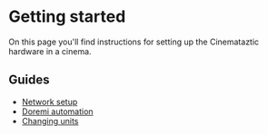 # Getting started
On this page you'll find instructions for setting up the Cinemataztic hardware in a cinema. 

## Guides
- [Network setup](./network.md)
- [Doremi automation](./doremi.md)
- [Changing units](./change-unit.md)
